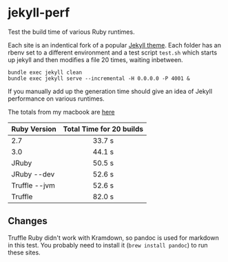 # jekyll-perf

Test the build time of various Ruby runtimes.

Each site is an indentical fork of a popular [Jekyll theme](https://mmistakes.github.io/minimal-mistakes/). Each folder has an rbenv set to a different environment and a test script `test.sh` which starts up jekyll and then modifies a file 20 times, waiting inbetween.


```
bundle exec jekyll clean
bundle exec jekyll serve --incremental -H 0.0.0.0 -P 4001 &
```

If you manually add up the generation time should give an idea of Jekyll performance on various runtimes.  

The totals from my macbook are [here](https://docs.google.com/spreadsheets/d/1kqmctCjpuWFxcwzvUT3N8Co-3IlcE9lfAEx3RJzwGsA/edit#gid=0)


| Ruby Version       | Total Time for 20 builds  |
| ----------- |:-------------:|
| 2.7     |   33.7 s |
| 3.0     |   44.1 s |
| JRuby       | 50.5 s     |
| JRuby --dev     |  52.6 s    |
| Truffle --jvm   |  52.6 s    |
| Truffle    |  82.0 s    |


## Changes

Truffle Ruby didn't work with Kramdown, so pandoc is used for markdown in this test. You probably need to install it (`brew install pandoc`) to run these sites.

